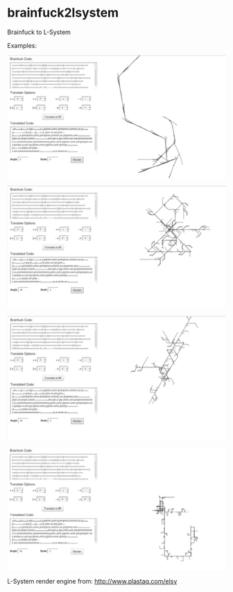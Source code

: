 brainfuck2lsystem
=================

Brainfuck to L-System

Examples:

![alt p1.png](https://github.com/alexadam/brainfuck2lsystem/blob/master/p1.png?raw=true)

![alt p2.png](https://github.com/alexadam/brainfuck2lsystem/blob/master/p2.png?raw=true)

![alt p3.png](https://github.com/alexadam/brainfuck2lsystem/blob/master/p3.png?raw=true)

![alt p4.png](https://github.com/alexadam/brainfuck2lsystem/blob/master/p4.png?raw=true)


L-System render engine from: http://www.plastaq.com/elsy
